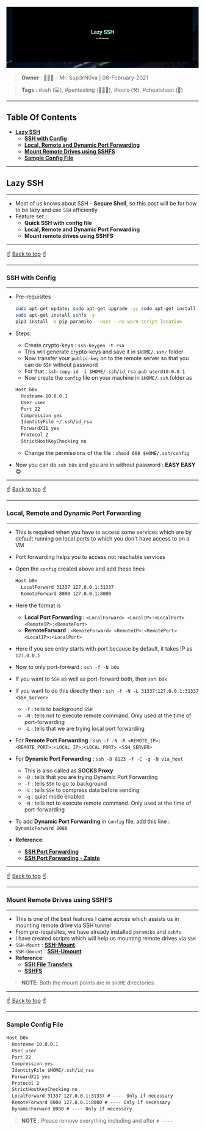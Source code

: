 ![](screenshots/banner.png)

> **Owner** : 🧛🏻‍♂️ - Mr. Sup3rN0va | 06-February-2021

> **Tags** : #ssh (💻), #pentesting (👨🏼‍💻), #tools (⚒), #cheatsheet (📜)

---

<h2><b>Table Of Contents</b></h2>

- [**Lazy SSH**](#lazy-ssh)
  - [**SSH with Config**](#ssh-with-config)
  - [**Local, Remote and Dynamic Port Forwarding**](#local-remote-and-dynamic-port-forwarding)
  - [**Mount Remote Drives using SSHFS**](#mount-remote-drives-using-sshfs)
  - [**Sample Config File**](#sample-config-file)

---

## **Lazy SSH**

---

- Most of us knows about SSH - **Secure Shell**, so this post will be for how to be lazy and use `SSH` efficiently
- Feature set :
  - **Quick SSH with config file**
  - **Local, Remote and Dynamic Port Forwarding**
  - **Mount remote drives using SSHFS**

---

<div class='page'/>
☝️ <a href="#">Back to top</a> ☝️

---

### **SSH with Config**

---

- Pre-requisites

  ```sh
  sudo apt-get update; sudo apt-get upgrade -y; sudo apt-get install build-essential linux-headers-`uname -r` -y
  sudo apt-get install sshfs -y
  pip3 install -U pip paramiko --user --no-warn-script-location
  ```

- Steps:
  - Create crypto-keys : `ssh-keygen -t rsa`
  - This will generate crypto-keys and save it in `$HOME/.ssh/` folder
  - Now transfer your `public-key` on to the remote server so that you can do `SSH` without password
  - For that : `ssh-copy-id -i $HOME/.ssh/id_rsa.pub user@10.0.0.1`
  - Now create the `config` file on your machine in `$HOME/.ssh` folder as

  ```txt
  Host b0x
    Hostname 10.0.0.1
    User user
    Port 22
    Compression yes
    IdentityFile ~/.ssh/id_rsa
    ForwardX11 yes
    Protocol 2
    StrictHostKeyChecking no
  ```

  - Change the permissions of the file : `chmod 600 $HOME/.ssh/config`

- Now you can do `ssh b0x` and you are in without password : **EASY EASY** 😋

---

<div class='page'/>
☝️ <a href="#">Back to top</a> ☝️

---

### **Local, Remote and Dynamic Port Forwarding**

---

- This is required when you have to access some services which are by default running on local ports to which you don't have access to on a VM
- Port forwarding helps you to access not reachable services
- Open the `config` created above and add these lines

  ```txt
  Host b0x
    LocalForward 31337 127.0.0.1:31337
    RemoteForward 8000 127.0.0.1:8000
  ```

- Here the format is
  - **Local Port Forwarding** : `<LocalForward> <LocalIP>:<LocalPort> <RemoteIP>:<RemotePort>`
  - **RemoteForward** : `<RemoteForward> <RemoteIP>:<RemotePort> <LocalIP>:<LocalPort>`

- Here if you see entry starts with port because by default, it takes IP as `127.0.0.1`
- Now to only port-forward : `ssh -f -N b0x`
- If you want to `SSH` as well as port-forward both, then `ssh b0x`
- If you want to do this directly then : `ssh -f -N -L 31337:127.0.0.1:31337 <SSH_Server>`
  - `-f` : tells to background `SSH`
  - `-N` : tells not to execute remote command. Only used at the time of port-forwarding
  - `-L` : tells that we are trying local port forwarding
- For **Remote Port Forwarding** : `ssh -f -N -R <REMOTE_IP>:<REMOTE_PORT>:<LOCAL_IP>:<LOCAL_PORT> <SSH_SERVER>`
- For **Dynamic Port Forwarding** : `ssh -D 8123 -f -C -q -N via_host`
  - This is also called as **SOCKS Proxy**
  - `-D` : tells that you are trying Dynamic Port Forwarding
  - `-f` : tells `SSH` to go to background
  - `-C` : tells `SSH` to compress data before sending
  - `-q` : quiet mode enabled
  - `-N` : tells not to execute remote command. Only used at the time of port-forwarding
- To add **Dynamic Port Forwarding** in `config` file, add this line : `DynamicForward 8080`
- **Reference**:
  - [**SSH Port Forwarding**](https://www.ssh.com/ssh/tunneling/example)
  - [**SSH Port Forwarding - Zaiste**](https://zaiste.net/posts/ssh-port-forwarding/)

---

<div class='page'/>
☝️ <a href="#">Back to top</a> ☝️

---

</div>

### **Mount Remote Drives using SSHFS**

---

- This is one of the best features I came across which assists us in mounting remote drive via SSH tunnel
- From pre-requisites, we have already installed `paramiko` and `sshfs`
- I have created scripts which will help us mounting remote drives via `SSH`
- `SSH-Mount` : [**SSH-Mount**](scripts/ssh-mount)
- `SSH-Umount` : [**SSH-Umount**](scripts/ssh-umount)
- **Reference**:
  - [**SSH File Transfers**](https://help.ubuntu.com/community/SSH/TransferFiles)
  - [**SSHFS**](https://help.ubuntu.com/community/SSHFS)

> **NOTE**: Both the mount points are in `$HOME` directories

---

<div class='page'/>
☝️ <a href="#">Back to top</a> ☝️

---

</div>

### **Sample Config File**

  ```txt
  Host b0x
    Hostname 10.0.0.1
    User user
    Port 22
    Compression yes
    IdentityFile $HOME/.ssh/id_rsa
    ForwardX11 yes
    Protocol 2
    StrictHostKeyChecking no
    LocalForward 31337 127.0.0.1:31337 # ---- Only if necessary
    RemoteForward 8000 127.0.0.1:8000 # ---- Only if necessary
    DynamicForward 8080 # ---- Only if necessary
  ```

  > **NOTE** : Please remove everything including and after `# ----`
